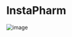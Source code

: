 # InstaPharm
![image](https://user-images.githubusercontent.com/61020616/230742563-9783f805-dd60-4be7-9702-060fcd4df3df.png)
